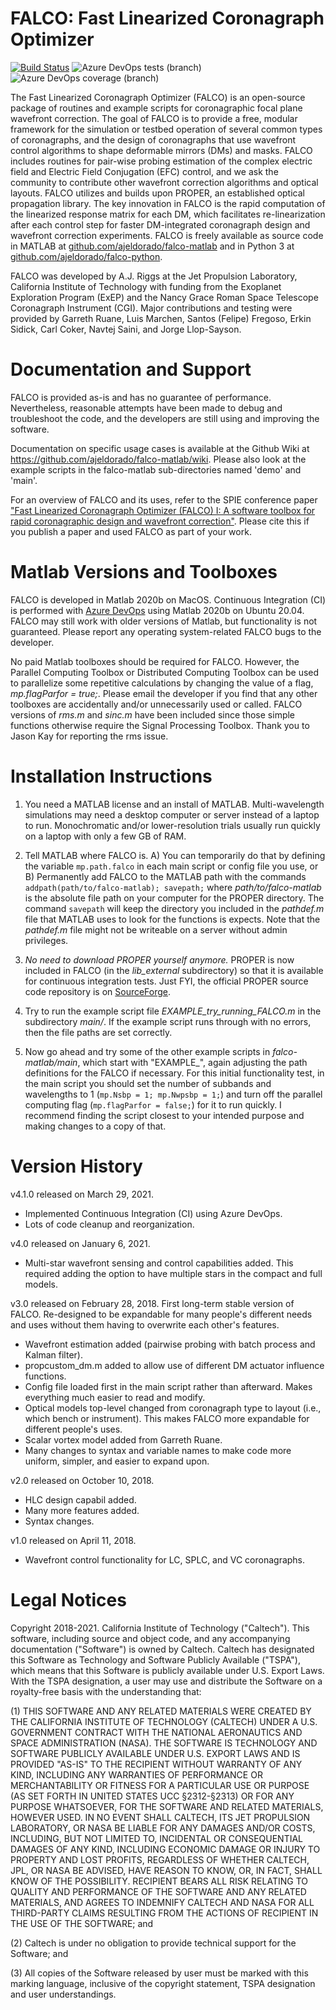 # FALCO: Fast Linearized Coronagraph Optimizer
[![Build Status](https://dev.azure.com/highcontrast/falco-matlab/_apis/build/status/ajeldorado.falco-matlab?branchName=master)](https://dev.azure.com/highcontrast/falco-matlab/_build/latest?definitionId=1&branchName=master)
![Azure DevOps tests (branch)](https://img.shields.io/azure-devops/tests/highcontrast/falco-matlab/1/master)
![Azure DevOps coverage (branch)](https://img.shields.io/azure-devops/coverage/highcontrast/falco-matlab/1/master)

The Fast Linearized Coronagraph Optimizer (FALCO) is an open-source package of routines and example scripts for coronagraphic focal plane wavefront correction. The goal of FALCO is to provide a free, modular framework for the simulation or testbed operation of several common types of coronagraphs, and the design of coronagraphs that use wavefront control algorithms to shape deformable mirrors (DMs) and masks. FALCO includes routines for pair-wise probing estimation of the complex electric field and Electric Field Conjugation (EFC) control, and we ask the community to contribute other wavefront correction algorithms and optical layouts. FALCO utilizes and builds upon PROPER, an established optical propagation library. The key innovation in FALCO is the rapid computation of the linearized response matrix for each DM, which facilitates re-linearization after each control step for faster DM-integrated coronagraph design and wavefront correction experiments. FALCO is freely available as source code in MATLAB at [github.com/ajeldorado/falco-matlab](github.com/ajeldorado/falco-matlab) and in Python 3 at [github.com/ajeldorado/falco-python](github.com/ajeldorado/falco-python).

FALCO was developed by A.J. Riggs at the Jet Propulsion Laboratory, California Institute of Technology with funding from the Exoplanet Exploration Program (ExEP) and the Nancy Grace Roman Space Telescope Coronagraph Instrument (CGI). Major contributions and testing were provided by Garreth Ruane, Luis Marchen, Santos (Felipe) Fregoso, Erkin Sidick, Carl Coker, Navtej Saini, and Jorge Llop-Sayson.

# Documentation and Support

FALCO is provided as-is and has no guarantee of performance. Nevertheless, reasonable attempts have been made to debug and troubleshoot the code, and the developers are still using and improving the software.

Documentation on specific usage cases is available at the Github Wiki at https://github.com/ajeldorado/falco-matlab/wiki. Please also look at the example scripts in the falco-matlab sub-directories named 'demo' and 'main'.

For an overview of FALCO and its uses, refer to the SPIE conference paper ["Fast Linearized Coronagraph Optimizer (FALCO) I: A software toolbox for rapid coronagraphic design and wavefront correction"](https://doi.org/10.1117/12.2313812). Please cite this if you publish a paper and used FALCO as part of your work.


# Matlab Versions and Toolboxes

FALCO is developed in Matlab 2020b on MacOS. Continuous Integration (CI) is performed with [Azure DevOps](https://dev.azure.com/highcontrast/falco-matlab/_build?view=pipelines) using Matlab 2020b on Ubuntu 20.04. FALCO may still work with older versions of Matlab, but functionality is not guaranteed. Please report any operating system-related FALCO bugs to the developer.

No paid Matlab toolboxes should be required for FALCO. However, the Parallel Computing Toolbox or Distributed Computing Toolbox can be used to parallelize some repetitive calculations by changing the value of a flag, *mp.flagParfor = true;*. Please email the developer if you find that any other toolboxes are accidentally and/or unnecessarily used or called. FALCO versions of *rms.m* and *sinc.m* have been included since those simple functions otherwise require the Signal Processing Toolbox. Thank you to Jason Kay for reporting the rms issue.


# Installation Instructions

1) You need a MATLAB license and an install of MATLAB. Multi-wavelength simulations may need a desktop computer or server instead of a laptop to run. Monochromatic and/or lower-resolution trials usually run quickly on a laptop with only a few GB of RAM.

2) Tell MATLAB where FALCO is.
  A) You can temporarily do that by defining the variable `mp.path.falco` in each main script or config file you use, or
  B) Permanently add FALCO to the MATLAB path with the commands `addpath(path/to/falco-matlab); savepath;` where _path/to/falco-matlab_ is the absolute file path on your computer for the PROPER directory. The command `savepath` will keep the directory you included in the *pathdef.m* file that MATLAB uses to look for the functions is expects. Note that the *pathdef.m* file might not be writeable on a server without admin privileges.

3) *No need to download PROPER yourself anymore.* PROPER is now included in FALCO (in the *lib_external* subdirectory) so that it is available for continuous integration tests. Just FYI, the official PROPER source code repository is on [SourceForge](https://sourceforge.net/projects/proper-library/).


4) Try to run the example script file _EXAMPLE_try_running_FALCO.m_ in the subdirectory *main/*. If the example script runs through with no errors, then the file paths are set correctly.

5) Now go ahead and try some of the other example scripts in _falco-matlab/main_, which start with "EXAMPLE_", again adjusting the path definitions for the FALCO if necessary. For this initial functionality test, in the main script you should set the number of subbands and wavelengths to 1 (`mp.Nsbp = 1; mp.Nwpsbp = 1;`) and turn off the parallel computing  flag (`mp.flagParfor = false;`) for it to run quickly. I recommend finding the script closest to your intended purpose and making changes to a copy of that.


# Version History

v4.1.0 released on March 29, 2021.
  - Implemented Continuous Integration (CI) using Azure DevOps.
  - Lots of code cleanup and reorganization.

v4.0 released on January 6, 2021.
  - Multi-star wavefront sensing and control capabilities added. This required adding the option to have multiple stars in the compact and full models.

v3.0 released on February 28, 2018. First long-term stable version of FALCO. Re-designed to be expandable for many people's different needs and uses without them having to overwrite each other's features.
  - Wavefront estimation added (pairwise probing with batch process and Kalman filter).
  - propcustom_dm.m added to allow use of different DM actuator influence functions.
  - Config file loaded first in the main script rather than afterward. Makes everything much easier to read and modify.
  - Optical models top-level changed from coronagraph type to layout (i.e., which bench or instrument). This makes FALCO more expandable for different people's uses.
  - Scalar vortex model added from Garreth Ruane.
  - Many changes to syntax and variable names to make code more uniform, simpler, and easier to expand upon.

v2.0 released on October 10, 2018.
  - HLC design capabil added.
  - Many more features added.
  - Syntax changes.

v1.0 released on April 11, 2018.
  - Wavefront control functionality for LC, SPLC, and VC coronagraphs.


# Legal Notices

Copyright 2018-2021. California Institute of Technology ("Caltech"). This software, including source and object code, and any accompanying documentation ("Software") is owned by Caltech. Caltech has designated this Software as Technology and Software Publicly Available ("TSPA"), which means that this Software is publicly available under U.S. Export Laws. With the TSPA designation, a user may use and distribute the Software on a royalty-free basis with the understanding that:

(1) THIS SOFTWARE AND ANY RELATED MATERIALS WERE CREATED BY THE CALIFORNIA INSTITUTE OF TECHNOLOGY (CALTECH) UNDER A U.S. GOVERNMENT CONTRACT WITH THE NATIONAL AERONAUTICS AND SPACE ADMINISTRATION (NASA). THE SOFTWARE IS TECHNOLOGY AND SOFTWARE PUBLICLY AVAILABLE UNDER U.S. EXPORT LAWS AND IS PROVIDED "AS-IS" TO THE RECIPIENT WITHOUT WARRANTY OF ANY KIND, INCLUDING ANY WARRANTIES OF PERFORMANCE OR MERCHANTABILITY OR FITNESS FOR A PARTICULAR USE OR PURPOSE (AS SET FORTH IN UNITED STATES UCC §2312-§2313) OR FOR ANY PURPOSE WHATSOEVER, FOR THE SOFTWARE AND RELATED MATERIALS, HOWEVER USED.
IN NO EVENT SHALL CALTECH, ITS JET PROPULSION LABORATORY, OR NASA BE LIABLE FOR ANY DAMAGES AND/OR COSTS, INCLUDING, BUT NOT LIMITED TO, INCIDENTAL OR CONSEQUENTIAL DAMAGES OF ANY KIND, INCLUDING ECONOMIC DAMAGE OR INJURY TO PROPERTY AND LOST PROFITS, REGARDLESS OF WHETHER CALTECH, JPL, OR NASA BE ADVISED, HAVE REASON TO KNOW, OR, IN FACT, SHALL KNOW OF THE POSSIBILITY.
RECIPIENT BEARS ALL RISK RELATING TO QUALITY AND PERFORMANCE OF THE SOFTWARE AND ANY RELATED MATERIALS, AND AGREES TO INDEMNIFY CALTECH AND NASA FOR ALL THIRD-PARTY CLAIMS RESULTING FROM THE ACTIONS OF RECIPIENT IN THE USE OF THE SOFTWARE; and

(2) Caltech is under no obligation to provide technical support for the Software; and

(3) All copies of the Software released by user must be marked with this marking language, inclusive of the copyright statement, TSPA designation and user understandings.
